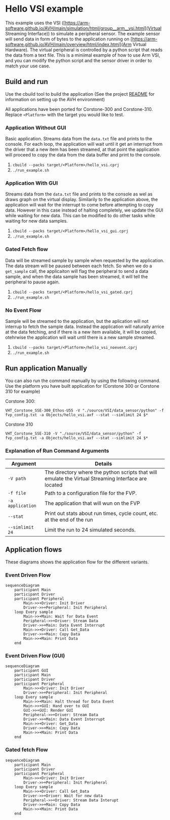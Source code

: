 # Hello VSI example

This example uses the VSI ([https://arm-software.github.io/AVH/main/simulation/html/group__arm__vsi.html](Virtual Streaming Interface)) to simulate a peripheral sensor. The example sensor will send data in form of bytes to the application running on [https://arm-software.github.io/AVH/main/overview/html/index.html](Arm Virtual Hardware). The virtual peripheral is controlled by a python script that reads the data from a text file. This is a miniimal example of how to use Arm VSI, and you can modify the python script and the sensor driver in order to match your use case.

## Build and run

Use the cbuild tool to build the application (See the project [README](../README.md) for information on setting up the AVH environment)

All applications have been ported for Corstone-300 and Corstone-310. Replace `<Platform>` with the target you would like to test.

### Application Without GUI

Basic application. Streams data from the `data.txt` file and prints to the console. For each loop, the application will wait until it get an interrupt from the driver that a new item has been streamed, at that point the application will proceed to copy the data from the data buffer and print to the console.

1. `cbuild --packs target/<Platform>/hello_vsi.cprj`
2. `./run_example.sh`

### Application With GUI

Streams data from the `data.txt` file and prints to the console as wel as draws graph on the virtual display. Similarily to the application above, the application will wait for the interrupt to come before attempting to copy data. However in this case instead of halting completely, we update the GUI while waiting for new data. This can be modified to do other tasks while waiting for new data samples.

1. `cbuild --packs target/<Platform>/hello_vsi_gui.cprj`
2. `./run_example.sh`

### Gated Fetch flow

Data will be streamed sample by sample when requested by the application. The data stream will be paused between each fetch. So when we do a `get_sample` call, the applicaiton will flag the peripheral to send a data sample, and when the data sample has been streamed, it will tell the peripheral to pause again.

1. `cbuild --packs target/<Platform>/hello_vsi_gated.cprj`
2. `./run_example.sh`

### No Event Flow

Sample will be streamed to the application, but the aplication will not interrup to fetch the sample data. Instead the application will naturally arrice at the data fetching, and if there is a new item available, it will be copied, otehrwise the application will wait until there is a new sample streamed.

1. `cbuild --packs target/<Platform>/hello_vsi_noevent.cprj`
2. `./run_example.sh`

## Run application Manually

You can also run the command manually by using the following command. Use the platform you have built application for (Corstone 300 or Corstone 310 for example)

Corstone 300:

`VHT_Corstone_SSE-300_Ethos-U55 -V "./source/VSI/data_sensor/python" -f fvp_config.txt -a Objects/hello_vsi.axf --stat --simlimit 24 $*`

Corstone 310

`VHT_Corstone_SSE-310 -V "./source/VSI/data_sensor/python" -f fvp_config.txt -a Objects/hello_vsi.axf --stat --simlimit 24 $*`

### Explanation of Run Command Arguments

| Argument  | Details |
| ---       | ---     |
| `-V path` | The directory where the python scripts that will emulate the Virtual Streaming Interface are located |
| `-f file` | Path to a configuration file for the FVP. |
| `-a application` | The application that will wun on the FVP |
| `--stat` | Print out stats about run times, cycle count, etc. at the end of the run |
| `--simlimit 24` | Limit the run to 24 simulated seconds. |

## Application flows

These diagrams shows the application flow for the different variants.

### Event Driven Flow

```mermaid
sequenceDiagram
    participant Main
    participant Driver
    participant Peripheral
        Main->>+Driver: Init Driver 
        Driver->>+Peripheral: Init Peripheral
    loop Every sample
        Main->>+Main: Wait for Data Event
        Peripheral->>+Driver: Stream Data
        Driver->>+Main: Data Event Interrupt
        Main->>+Driver: Call Get_Data
        Driver->>+Main: Copy Data
        Main->>+Main: Print Data
    end
```

### Event Driven Flow (GUI)

```mermaid
sequenceDiagram
    participant GUI
    participant Main
    participant Driver
    participant Peripheral
        Main->>+Driver: Init Driver 
        Driver->>+Peripheral: Init Peripheral
    loop Every sample
        Main->>+Main: Halt thread for Data Event
        Main->>+GUI: Hand over to GUI
        GUI->>+GUI: Render GUI
        Peripheral->>+Driver: Stream Data
        Driver->>+Main: Data Event Interrupt
        Main->>+Driver: Get_Data
        Driver->>+Main: Copy Data
        Main->>+Main: Print Data
    end
```

### Gated fetch Flow

```mermaid
sequenceDiagram
    participant Main
    participant Driver
    participant Peripheral
        Main->>+Driver: Init Driver 
        Driver->>+Peripheral: Init Peripheral
    loop Every sample 
        Main->>+Driver: Call Get_Data
        Driver->>+Driver: Wait for new data
        Peripheral->>+Driver: Stream Data Interupt
        Driver->>+Main: Copy Data
        Main->>+Main: Print Data
    end
```
